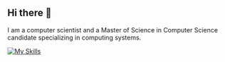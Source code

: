 ## Hi there 👋

I am a computer scientist and a Master of Science in Computer Science candidate specializing in computing systems.

[![My Skills](https://skillicons.dev/icons?i=c,cpp,cs,html,css)](https://github.com/thomasdiggs)
